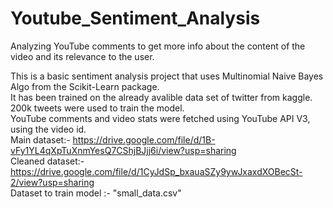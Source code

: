 # Youtube_Sentiment_Analysis
Analyzing YouTube comments to get more info about the content of the video and its relevance to the user. 

This is a basic sentiment analysis project that uses Multinomial Naive Bayes Algo from the Scikit-Learn package.<br>
It has been trained on the already avalible data set of twitter from kaggle.<br>
200k tweets were used to train the model.<br>
YouTube comments and video stats were fetched using YouTube API V3, using the video id. <br>
Main dataset:- https://drive.google.com/file/d/1B-vFy1YL4qXpTuXnmYesQ7CShjBJjj6i/view?usp=sharing <br>
Cleaned dataset:- https://drive.google.com/file/d/1CyJdSp_bxauaSZy9ywJxaxdXOBecSt-2/view?usp=sharing <br>
Dataset to train model :- "small_data.csv" <br>
